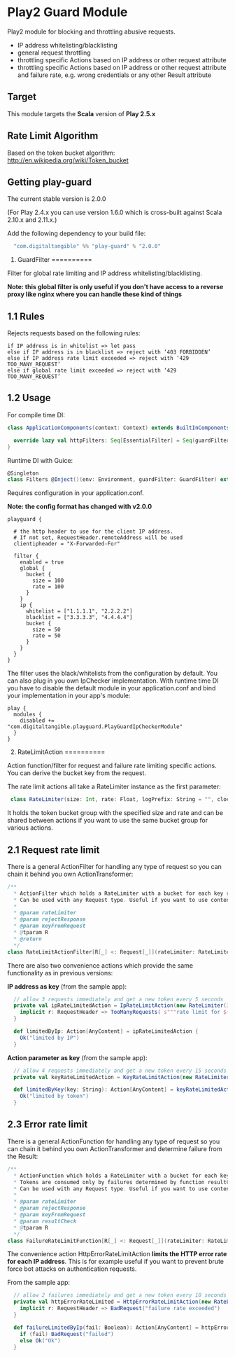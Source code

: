 Play2 Guard Module
==========

Play2 module for blocking and throttling abusive requests.

- IP address whitelisting/blacklisting
- general request throttling
- throttling specific Actions based on IP address or other request attribute
- throttling specific Actions based on IP address or other request attribute and failure rate, e.g. wrong credentials or any other Result attribute

Target
----------

This module targets the __Scala__ version of __Play 2.5.x__

Rate Limit Algorithm
----------
Based on the token bucket algorithm: http://en.wikipedia.org/wiki/Token_bucket


Getting play-guard
----------

The current stable version is 2.0.0

(For Play 2.4.x you can use version 1.6.0 which is cross-built against Scala 2.10.x and 2.11.x.)

Add the following dependency to your build file:

```scala
  "com.digitaltangible" %% "play-guard" % "2.0.0"
```

1. GuardFilter
==========

Filter for global rate limiting and IP address whitelisting/blacklisting.

__Note: this global filter is only useful if you don't have access to a reverse proxy like nginx where you can handle these kind of things__

1.1 Rules
----------
Rejects requests based on the following rules:

```
if IP address is in whitelist => let pass
else if IP address is in blacklist => reject with ‘403 FORBIDDEN’
else if IP address rate limit exceeded => reject with ‘429 TOO_MANY_REQUEST’
else if global rate limit exceeded => reject with ‘429 TOO_MANY_REQUEST’
```

1.2 Usage
----------

For compile time DI:

```scala
class ApplicationComponents(context: Context) extends BuiltInComponentsFromContext(context) with PlayGuardComponents {

  override lazy val httpFilters: Seq[EssentialFilter] = Seq(guardFilter)
}
```

Runtime DI with Guice:

```scala
@Singleton
class Filters @Inject()(env: Environment, guardFilter: GuardFilter) extends DefaultHttpFilters(guardFilter)
```


Requires configuration in your application.conf.

__Note: the config format has changed with v2.0.0__


```
playguard {

  # the http header to use for the client IP address.
  # If not set, RequestHeader.remoteAddress will be used
  clientipheader = "X-Forwarded-For"

  filter {
    enabled = true
    global {
      bucket {
        size = 100
        rate = 100
      }
    }
    ip {
      whitelist = ["1.1.1.1", "2.2.2.2"]
      blacklist = ["3.3.3.3", "4.4.4.4"]
      bucket {
        size = 50
        rate = 50
      }
    }
  }
}
```

The filter uses the black/whitelists from the configuration by default. You can also plug in you own IpChecker implementation. With runtime time DI you have to disable the default module in your application.conf and bind your implementation in your app's module:

 ```
 play {
   modules {
     disabled += "com.digitaltangible.playguard.PlayGuardIpCheckerModule"
   }
 }
 ```



2. RateLimitAction
==========

Action function/filter for request and failure rate limiting specific actions. You can derive the bucket key from the request.

The rate limit actions all take a RateLimiter instance as the first parameter:

```scala
 class RateLimiter(size: Int, rate: Float, logPrefix: String = "", clock: Clock = CurrentTimeClock)(implicit system: ActorSystem)
```

It holds the token bucket group with the specified size and rate and can be shared between actions if you want to use the same bucket group for various actions.



2.1 Request rate limit
-------

There is a general ActionFilter for handling any type of request so you can chain it behind you own ActionTransformer:

```scala
/**
  * ActionFilter which holds a RateLimiter with a bucket for each key returned by function keyFromRequest.
  * Can be used with any Request type. Useful if you want to use content from a wrapped request, e.g. User ID
  *
  * @param rateLimiter
  * @param rejectResponse
  * @param keyFromRequest
  * @tparam R
  * @return
  */
class RateLimitActionFilter[R[_] <: Request[_]](rateLimiter: RateLimiter)(rejectResponse: R[_] => Result, keyFromRequest: R[_] => Any) extends ActionFilter[R]
```

There are also two convenience actions which provide the same functionality as in previous versions:

__IP address as key__ (from the sample app):

```scala
  // allow 3 requests immediately and get a new token every 5 seconds
  private val ipRateLimitedAction = IpRateLimitAction(new RateLimiter(3, 1f / 5, "test limit by IP address")) {
    implicit r: RequestHeader => TooManyRequests( s"""rate limit for ${r.remoteAddress} exceeded""")
  }

  def limitedByIp: Action[AnyContent] = ipRateLimitedAction {
    Ok("limited by IP")
  }
```

__Action parameter as key__ (from the sample app):

```scala
  // allow 4 requests immediately and get a new token every 15 seconds
  private val keyRateLimitedAction = KeyRateLimitAction(new RateLimiter(4, 1f / 15, "test by token")) _

  def limitedByKey(key: String): Action[AnyContent] = keyRateLimitedAction(_ => TooManyRequests( s"""rate limit for '$key' exceeded"""), key) {
    Ok("limited by token")
  }
```

2.3 Error rate limit
-------

There is a general ActionFunction for handling any type of request so you can chain it behind you own ActionTransformer and determine failure from the Result:

```scala
/**
  * ActionFunction which holds a RateLimiter with a bucket for each key returned by function keyFromRequest.
  * Tokens are consumed only by failures determined by function resultCheck. If no tokens remain, requests with this key are rejected.
  * Can be used with any Request type. Useful if you want to use content from a wrapped request, e.g. User ID
  *
  * @param rateLimiter
  * @param rejectResponse
  * @param keyFromRequest
  * @param resultCheck
  * @tparam R
  */
class FailureRateLimitFunction[R[_] <: Request[_]](rateLimiter: RateLimiter)(rejectResponse: R[_] => Result, keyFromRequest: R[_] => Any, resultCheck: Result => Boolean) extends ActionFunction[R, R]
```

The convenience action HttpErrorRateLimitAction __limits the HTTP error rate for each IP address__. This is for example useful if you want to prevent brute force bot attacks on authentication requests.

From the sample app:

```scala
  // allow 2 failures immediately and get a new token every 10 seconds
  private val httpErrorRateLimited = HttpErrorRateLimitAction(new RateLimiter(2, 1f / 10, "test failure rate limit")) {
    implicit r: RequestHeader => BadRequest("failure rate exceeded")
  }

  def failureLimitedByIp(fail: Boolean): Action[AnyContent] = httpErrorRateLimited {
    if (fail) BadRequest("failed")
    else Ok("Ok")
  }
```
